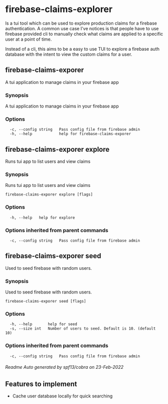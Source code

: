 # firebase-claims-explorer

Is a tui tool which can be used to explore production claims for a firebase authentication. A common use case I've notices is that people have to use firebase provided cli to manually check what claims are applied to a specific user at a point of time.

Instead of a cli, this aims to be a easy to use TUI to explore a firebase auth database with the intent to view the custom claims for a user.

## firebase-claims-exporer

A tui application to manage claims in your firebase app

### Synopsis

A tui application to manage claims in your firebase app

### Options

```
  -c, --config string   Pass config file from firebase admin
  -h, --help            help for firebase-claims-exporer
```


## firebase-claims-exporer explore

Runs tui app to list users and view claims

### Synopsis

Runs tui app to list users and view claims

```
firebase-claims-exporer explore [flags]
```

### Options

```
  -h, --help   help for explore
```

### Options inherited from parent commands

```
  -c, --config string   Pass config file from firebase admin
```

## firebase-claims-exporer seed

Used to seed firebase with random users.

### Synopsis

Used to seed firebase with random users.

```
firebase-claims-exporer seed [flags]
```

### Options

```
  -h, --help       help for seed
  -s, --size int   Number of users to seed. Default is 10. (default 10)
```

### Options inherited from parent commands

```
  -c, --config string   Pass config file from firebase admin
```

###### Readme Auto generated by spf13/cobra on 23-Feb-2022

## Features to implement

- Cache user database locally for quick searching 
